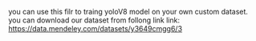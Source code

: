 you can use this filr to traing yoloV8 model on your own custom dataset.
you can download our dataset from follong link
link: https://data.mendeley.com/datasets/y3649cmgg6/3
